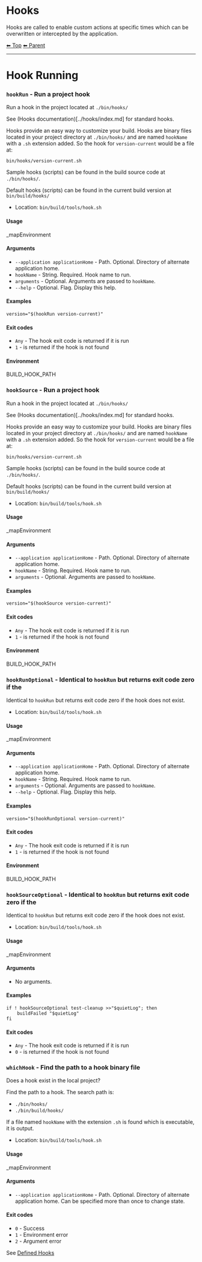 # Hooks

Hooks are called to enable custom actions at specific times which can be overwritten or intercepted by the application.

<!-- TEMPLATE header 2 -->
[⬅ Top](index.md) [⬅ Parent ](../index.md)
<hr />

# Hook Running

### `hookRun` - Run a project hook

Run a hook in the project located at `./bin/hooks/`

See (Hooks documentation)[../hooks/index.md] for standard hooks.

Hooks provide an easy way to customize your build. Hooks are binary files located in your project directory at `./bin/hooks/` and are named `hookName` with a `.sh` extension added.
So the hook for `version-current` would be a file at:

    bin/hooks/version-current.sh

Sample hooks (scripts) can be found in the build source code at `./bin/hooks/`.

Default hooks (scripts) can be found in the current build version at `bin/build/hooks/`

- Location: `bin/build/tools/hook.sh`

#### Usage

_mapEnvironment

#### Arguments

- `--application applicationHome` - Path. Optional. Directory of alternate application home.
- `hookName` - String. Required. Hook name to run.
- `arguments` - Optional. Arguments are passed to `hookName`.
- `--help` - Optional. Flag. Display this help.

#### Examples

    version="$(hookRun version-current)"

#### Exit codes

- `Any` - The hook exit code is returned if it is run
- `1` - is returned if the hook is not found

#### Environment

BUILD_HOOK_PATH
### `hookSource` - Run a project hook

Run a hook in the project located at `./bin/hooks/`

See (Hooks documentation)[../hooks/index.md] for standard hooks.

Hooks provide an easy way to customize your build. Hooks are binary files located in your project directory at `./bin/hooks/` and are named `hookName` with a `.sh` extension added.
So the hook for `version-current` would be a file at:

    bin/hooks/version-current.sh

Sample hooks (scripts) can be found in the build source code at `./bin/hooks/`.

Default hooks (scripts) can be found in the current build version at `bin/build/hooks/`

- Location: `bin/build/tools/hook.sh`

#### Usage

_mapEnvironment

#### Arguments

- `--application applicationHome` - Path. Optional. Directory of alternate application home.
- `hookName` - String. Required. Hook name to run.
- `arguments` - Optional. Arguments are passed to `hookName`.

#### Examples

    version="$(hookSource version-current)"

#### Exit codes

- `Any` - The hook exit code is returned if it is run
- `1` - is returned if the hook is not found

#### Environment

BUILD_HOOK_PATH

### `hookRunOptional` - Identical to `hookRun` but returns exit code zero if the

Identical to `hookRun` but returns exit code zero if the hook does not exist.

- Location: `bin/build/tools/hook.sh`

#### Usage

_mapEnvironment

#### Arguments

- `--application applicationHome` - Path. Optional. Directory of alternate application home.
- `hookName` - String. Required. Hook name to run.
- `arguments` - Optional. Arguments are passed to `hookName`.
- `--help` - Optional. Flag. Display this help.

#### Examples

    version="$(hookRunOptional version-current)"

#### Exit codes

- `Any` - The hook exit code is returned if it is run
- `1` - is returned if the hook is not found

#### Environment

BUILD_HOOK_PATH
### `hookSourceOptional` - Identical to `hookRun` but returns exit code zero if the

Identical to `hookRun` but returns exit code zero if the hook does not exist.

- Location: `bin/build/tools/hook.sh`

#### Usage

_mapEnvironment

#### Arguments

- No arguments.

#### Examples

    if ! hookSourceOptional test-cleanup >>"$quietLog"; then
        buildFailed "$quietLog"
    fi

#### Exit codes

- `Any` - The hook exit code is returned if it is run
- `0` - is returned if the hook is not found

### `whichHook` - Find the path to a hook binary file

Does a hook exist in the local project?

Find the path to a hook. The search path is:

- `./bin/hooks/`
- `./bin/build/hooks/`

If a file named `hookName` with the extension `.sh` is found which is executable, it is output.

- Location: `bin/build/tools/hook.sh`

#### Usage

_mapEnvironment

#### Arguments

- `--application applicationHome` - Path. Optional. Directory of alternate application home. Can be specified more than once to change state.

#### Exit codes

- `0` - Success
- `1` - Environment error
- `2` - Argument error

See [Defined Hooks](hooks.md)
